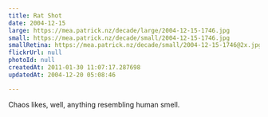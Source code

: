 ```yaml
---
title: Rat Shot
date: 2004-12-15
large: https://mea.patrick.nz/decade/large/2004-12-15-1746.jpg
small: https://mea.patrick.nz/decade/small/2004-12-15-1746.jpg
smallRetina: https://mea.patrick.nz/decade/small/2004-12-15-1746@2x.jpg
flickrUrl: null
photoId: null
createdAt: 2011-01-30 11:07:17.287698
updatedAt: 2004-12-20 05:08:46

---
```

Chaos likes, well, anything resembling human smell.
